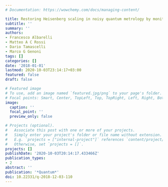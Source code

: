 ```yaml
---
# Documentation: https://wowchemy.com/docs/managing-content/

title: Restoring Heisenberg scaling in noisy quantum metrology by monitoring the environment
subtitle: ''
summary: ''
authors:
- Francesco Albarelli
- Matteo A C Rossi
- Dario Tamascelli
- Marco G Genoni
tags: []
categories: []
date: '2018-01-01'
lastmod: 2020-10-03T23:14:17+03:00
featured: false
draft: false

# Featured image
# To use, add an image named `featured.jpg/png` to your page's folder.
# Focal points: Smart, Center, TopLeft, Top, TopRight, Left, Right, BottomLeft, Bottom, BottomRight.
image:
  caption: ''
  focal_point: ''
  preview_only: false

# Projects (optional).
#   Associate this post with one or more of your projects.
#   Simply enter your project's folder or file name without extension.
#   E.g. `projects = ["internal-project"]` references `content/project/deep-learning/index.md`.
#   Otherwise, set `projects = []`.
projects: []
publishDate: '2020-10-03T20:14:17.433466Z'
publication_types:
- 2
abstract: ''
publication: '*Quantum*'
doi: 10.22331/q-2018-12-03-110
---
```

